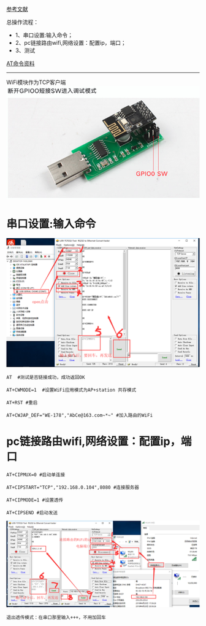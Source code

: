 [参考文献](https://jingyan.baidu.com/article/c45ad29c346837051753e2e6.html)

总操作流程：
- 1、串口设置:输入命令；
- 2、pc链接路由wifi,网络设置：配置ip，端口；
- 3、测试

[AT命令资料](https://pan.baidu.com/s/1UoqsaGi03-MwDrXYDGtjAQ)

***
WiFi模块作为TCP客户端
![](image/1-5.png)

# 串口设置:输入命令
![](image/2-1.png)
```
AT  #测试是否链接成功，成功返回OK

AT+CWMODE=1  #设置WiFi应用模式为AP+station 共存模式

AT+RST #重启

AT+CWJAP_DEF="WE-178","AbCe@163.com~*~" #加入路由的WiFi

```
# pc链接路由wifi,网络设置：配置ip，端口
```
AT+CIPMUX=0 #启动单连接

AT+CIPSTART="TCP","192.168.0.104",8080 #连接服务器

AT+CIPMODE=1 #设置透传

AT+CIPSEND #启动发送

```
![](image/2-2.png)

`退出透传模式：在串口那里输入+++，不用加回车`


